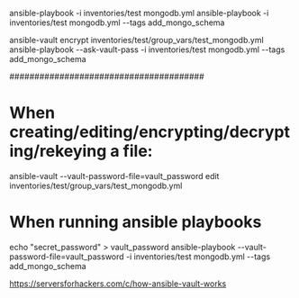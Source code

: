 ansible-playbook -i inventories/test mongodb.yml
ansible-playbook -i inventories/test mongodb.yml --tags add_mongo_schema


ansible-vault encrypt inventories/test/group_vars/test_mongodb.yml
ansible-playbook --ask-vault-pass -i inventories/test mongodb.yml --tags add_mongo_schema





#######################################
# When creating/editing/encrypting/decrypting/rekeying a file:
ansible-vault --vault-password-file=vault_password edit inventories/test/group_vars/test_mongodb.yml

# When running ansible playbooks

echo "secret_password" > vault_password
ansible-playbook --vault-password-file=vault_password -i inventories/test mongodb.yml --tags add_mongo_schema

https://serversforhackers.com/c/how-ansible-vault-works
